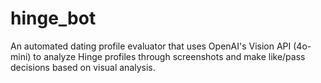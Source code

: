 # hinge_bot
An automated dating profile evaluator that uses OpenAI's Vision API (4o-mini) to analyze Hinge profiles through screenshots and make like/pass decisions based on visual analysis.
